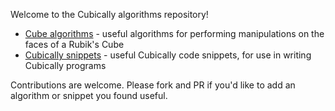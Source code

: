Welcome to the Cubically algorithms repository!

 - [Cube algorithms](rubiks.md) - useful algorithms for performing manipulations on the faces of a Rubik's Cube
 - [Cubically snippets](cubically.md) - useful Cubically code snippets, for use in writing Cubically programs

Contributions are welcome. Please fork and PR if you'd like to add an algorithm or snippet you found useful.
